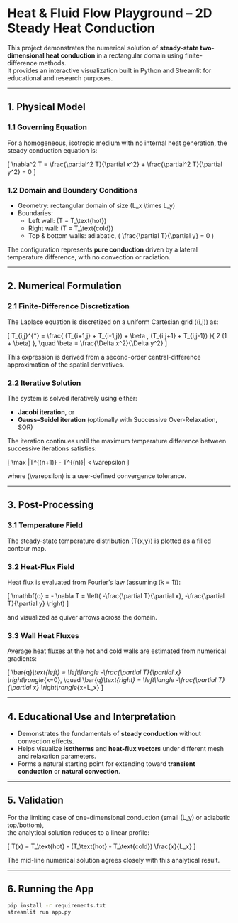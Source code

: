 # Heat & Fluid Flow Playground – 2D Steady Heat Conduction

This project demonstrates the numerical solution of **steady-state two-dimensional heat conduction** in a rectangular domain using finite-difference methods.  
It provides an interactive visualization built in Python and Streamlit for educational and research purposes.

---

## 1. Physical Model

### 1.1 Governing Equation

For a homogeneous, isotropic medium with no internal heat generation, the steady conduction equation is:

\[
\nabla^2 T = 
\frac{\partial^2 T}{\partial x^2} +
\frac{\partial^2 T}{\partial y^2} = 0
\]

### 1.2 Domain and Boundary Conditions

- Geometry: rectangular domain of size \(L_x \times L_y\)
- Boundaries:
  - Left wall: \(T = T_\text{hot}\)
  - Right wall: \(T = T_\text{cold}\)
  - Top & bottom walls: adiabatic, \( \frac{\partial T}{\partial y} = 0 \)

The configuration represents **pure conduction** driven by a lateral temperature difference, with no convection or radiation.

---

## 2. Numerical Formulation

### 2.1 Finite-Difference Discretization

The Laplace equation is discretized on a uniform Cartesian grid \((i,j)\) as:

\[
T_{i,j}^{*} = 
\frac{
(T_{i+1,j} + T_{i-1,j}) + 
\beta \, (T_{i,j+1} + T_{i,j-1})
}{
2 (1 + \beta)
},
\quad
\beta = \frac{\Delta x^2}{\Delta y^2}
\]

This expression is derived from a second-order central-difference approximation of the spatial derivatives.

### 2.2 Iterative Solution

The system is solved iteratively using either:
- **Jacobi iteration**, or  
- **Gauss–Seidel iteration** (optionally with Successive Over-Relaxation, SOR)

The iteration continues until the maximum temperature difference between successive iterations satisfies:

\[
\max |T^{(n+1)} - T^{(n)}| < \varepsilon
\]

where \(\varepsilon\) is a user-defined convergence tolerance.

---

## 3. Post-Processing

### 3.1 Temperature Field

The steady-state temperature distribution \(T(x,y)\) is plotted as a filled contour map.

### 3.2 Heat-Flux Field

Heat flux is evaluated from Fourier’s law (assuming \(k = 1\)):

\[
\mathbf{q} = - \nabla T =
\left(
-\frac{\partial T}{\partial x},
-\frac{\partial T}{\partial y}
\right)
\]

and visualized as quiver arrows across the domain.

### 3.3 Wall Heat Fluxes

Average heat fluxes at the hot and cold walls are estimated from numerical gradients:

\[
\bar{q}_\text{left} =
\left\langle -\frac{\partial T}{\partial x} \right\rangle_{x=0}, 
\quad
\bar{q}_\text{right} =
\left\langle -\frac{\partial T}{\partial x} \right\rangle_{x=L_x}
\]

---

## 4. Educational Use and Interpretation

- Demonstrates the fundamentals of **steady conduction** without convection effects.  
- Helps visualize **isotherms** and **heat-flux vectors** under different mesh and relaxation parameters.  
- Forms a natural starting point for extending toward **transient conduction** or **natural convection**.

---

## 5. Validation

For the limiting case of one-dimensional conduction (small \(L_y\) or adiabatic top/bottom),  
the analytical solution reduces to a linear profile:

\[
T(x) = T_\text{hot} -
(T_\text{hot} - T_\text{cold}) \frac{x}{L_x}
\]

The mid-line numerical solution agrees closely with this analytical result.

---

## 6. Running the App

```bash
pip install -r requirements.txt
streamlit run app.py
